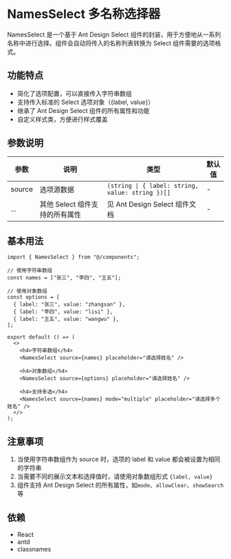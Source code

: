 # NamesSelect 多名称选择器

NamesSelect 是一个基于 Ant Design Select 组件的封装，用于方便地从一系列名称中进行选择。组件会自动将传入的名称列表转换为 Select 组件需要的选项格式。

## 功能特点

- 简化了选项配置，可以直接传入字符串数组
- 支持传入标准的 Select 选项对象（{label, value}）
- 继承了 Ant Design Select 组件的所有属性和功能
- 自定义样式类，方便进行样式覆盖

## 参数说明

| 参数   | 说明                           | 类型                                             | 默认值 |
| ------ | ------------------------------ | ------------------------------------------------ | ------ |
| source | 选项源数据                     | `(string \| { label: string, value: string })[]` | -      |
| ...    | 其他 Select 组件支持的所有属性 | 见 Ant Design Select 组件文档                    | -      |

## 基本用法

```tsx
import { NamesSelect } from "@/components";

// 使用字符串数组
const names = ["张三", "李四", "王五"];

// 使用对象数组
const options = [
  { label: "张三", value: "zhangsan" },
  { label: "李四", value: "lisi" },
  { label: "王五", value: "wangwu" },
];

export default () => (
  <>
    <h4>字符串数组</h4>
    <NamesSelect source={names} placeholder="请选择姓名" />

    <h4>对象数组</h4>
    <NamesSelect source={options} placeholder="请选择姓名" />

    <h4>支持多选</h4>
    <NamesSelect source={names} mode="multiple" placeholder="请选择多个姓名" />
  </>
);
```

## 注意事项

1. 当使用字符串数组作为 source 时，选项的 label 和 value 都会被设置为相同的字符串
2. 当需要不同的展示文本和选择值时，请使用对象数组形式 `{label, value}`
3. 组件支持 Ant Design Select 的所有属性，如`mode`、`allowClear`、`showSearch`等

## 依赖

- React
- antd
- classnames
